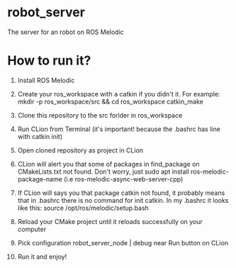 # robot_server
 The server for an robot on ROS Melodic

# How to run it?
 1) Install ROS Melodic
 2) Create your ros_workspace with a catkin if you didn't it.
    For example:
    mkdir -p ros_workspace/src && cd ros_workspace
    catkin_make
 3) Clone this repository to the src forlder in ros_workspace
 4) Run CLion from Terminal (it's important! because the .bashrc has line with catkin init)
 5) Open cloned repository as project in CLion
 6) CLion will alert you that some of packages in find_package on CMakeLists.txt not found. Don't worry, just sudo apt install ros-melodic-package-name (i.e ros-melodic-async-web-server-cpp)
 7) If CLion will says you that package catkin not found, it probably means that in .bashrc there is no command for init catkin. In my .bashrc it looks like this:
  source /opt/ros/melodic/setup.bash

 8) Reload your CMake project until it reloads successfully on your computer
 9) Pick configuration robot_server_node | debug near Run button on CLion
 10) Run it and enjoy!
